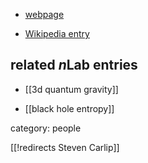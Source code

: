 
* [webpage](http://www.physics.ucdavis.edu/Text/Carlip.html)

* [Wikipedia entry](http://en.wikipedia.org/wiki/Steve_Carlip)

## related $n$Lab entries

* [[3d quantum gravity]]

* [[black hole entropy]]

category: people

[[!redirects Steven Carlip]]
